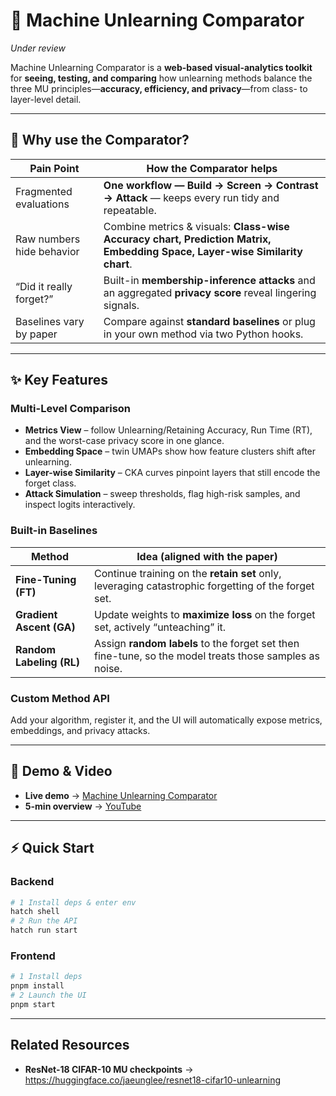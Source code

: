 # 🧹 Machine Unlearning Comparator
*Under review*  

Machine Unlearning Comparator is a **web-based visual-analytics toolkit** for **seeing, testing, and comparing** how unlearning methods balance the three MU principles—**accuracy, efficiency, and privacy**—from class- to layer-level detail.

---

## 🚀 Why use the Comparator?

| Pain Point | How the Comparator helps |
|------------|--------------------------|
| Fragmented evaluations | **One workflow — Build → Screen → Contrast → Attack** — keeps every run tidy and repeatable. |
| Raw numbers hide behavior | Combine metrics & visuals: **Class-wise Accuracy chart, Prediction Matrix, Embedding Space, Layer-wise Similarity chart**. |
| “Did it really forget?” | Built-in **membership-inference attacks** and an aggregated **privacy score** reveal lingering signals. |
| Baselines vary by paper | Compare against **standard baselines** or plug in your own method via two Python hooks. |

---

## ✨ Key Features

### Multi-Level Comparison
* **Metrics View** – follow Unlearning/Retaining Accuracy, Run Time (RT), and the worst-case privacy score in one glance.  
* **Embedding Space** – twin UMAPs show how feature clusters shift after unlearning.  
* **Layer-wise Similarity** – CKA curves pinpoint layers that still encode the forget class.  
* **Attack Simulation** – sweep thresholds, flag high-risk samples, and inspect logits interactively.

### Built-in Baselines
| Method | Idea (aligned with the paper) |
|--------|------------------------------|
| **Fine-Tuning (FT)** | Continue training on the **retain set** only, leveraging catastrophic forgetting of the forget set. |
| **Gradient Ascent (GA)** | Update weights to **maximize loss** on the forget set, actively “unteaching” it. |
| **Random Labeling (RL)** | Assign **random labels** to the forget set then fine-tune, so the model treats those samples as noise. |

### Custom Method API
Add your algorithm, register it, and the UI will automatically expose metrics, embeddings, and privacy attacks.

---

## 🔗 Demo & Video

- **Live demo** → [Machine Unlearning Comparator](https://gnueaj.github.io/Machine-Unlearning-Comparator/)  
- **5-min overview** → [YouTube](https://youtu.be/yAyAYp2msDk?si=Q-8IgVlrk8uSBceu)

---

## ⚡ Quick Start

### Backend
```bash
# 1 Install deps & enter env
hatch shell
# 2 Run the API
hatch run start
```

### Frontend
```bash
# 1 Install deps
pnpm install
# 2 Launch the UI
pnpm start
```

---

## Related Resources
- **ResNet-18 CIFAR-10 MU checkpoints** → <https://huggingface.co/jaeunglee/resnet18-cifar10-unlearning>


